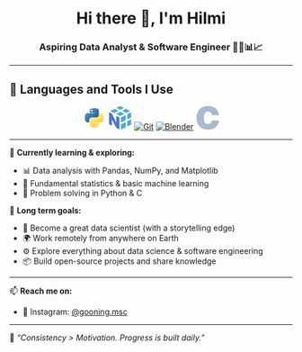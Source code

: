<h1 align="center">Hi there 👋, I'm Hilmi</h1>
<h3 align="center">Aspiring Data Analyst & Software Engineer 🐱‍💻📊📈</h3>

---

<h2>🚀 Languages and Tools I Use</h2>
<p align="center">
  <a href="https://www.python.org/" target="_blank"><img src="https://raw.githubusercontent.com/devicons/devicon/master/icons/python/python-original.svg" alt="Python" width="42" height="42"/></a>
  <a href="https://numpy.org/" target="_blank"><img src="https://raw.githubusercontent.com/devicons/devicon/master/icons/numpy/numpy-original.svg" alt="NumPy" width="42" height="42"/></a>
  <a href="https://git-scm.com/" target="_blank"><img src="https://www.vectorlogo.zone/logos/git-scm/git-scm-icon.svg" alt="Git" width="42" height="42"/></a>
  <a href="https://www.blender.org/" target="_blank"><img src="https://download.blender.org/branding/community/blender_community_badge_white.svg" alt="Blender" width="42" height="42"/></a>
  <a href="https://en.cppreference.com/w/c" target="_blank"><img src="https://raw.githubusercontent.com/devicons/devicon/master/icons/c/c-original.svg" alt="C Language" width="42" height="42"/></a>
</p>

---

🌱 **Currently learning & exploring:**  
- 📊 Data analysis with Pandas, NumPy, and Matplotlib  
- 🧠 Fundamental statistics & basic machine learning  
- 🔧 Problem solving in Python & C  

🚀 **Long term goals:**  
- 🎯 Become a great data scientist (with a storytelling edge)  
- 🌍 Work remotely from anywhere on Earth  
- ⚙️ Explore everything about data science & software engineering  
- 📦 Build open-source projects and share knowledge  

---

📫 **Reach me on:**  
- 📸 Instagram: [@gooning.msc](https://www.instagram.com/gooning.msc/)

---

🧠 *“Consistency > Motivation. Progress is built daily.”*

